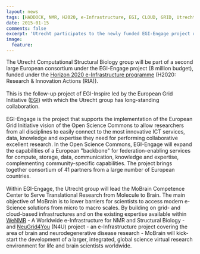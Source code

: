 ```yaml
---
layout: news
tags: [HADDOCK, NMR, H2020, e-Infrastructure, EGI, CLOUD, GRID, Utrecht University]
date: 2015-01-15
comments: false
excerpt: 'Utrecht participates to the newly funded EGI-Engage project under the H2020 e-Infrastructure programme.'
image:
  feature: 
---
```

The Utrecht Computational Structural Biology group will be part of a second large European consortium under the EGI-Engage project (8 million budget), funded under the [Horizon 2020 e-Infrastructure programme](http://ec.europa.eu/programmes/horizon2020/en/h2020-section/european-research-infrastructures-including-e-infrastructures) (H2020: Research & Innovation Actions (RIA)). 
<BR>
<BR>
This is the follow-up project of EGI-Inspire led by the European Grid Initiative ([EGI](http://www.egi.eu)) with which the Utrecht group has long-standing collaboration. 
<BR>
<BR>
EGI-Engage is the project that supports the implementation of the European Grid Initiative vision of the Open Science Commons to allow researchers from all disciplines to easily connect to the most innovative ICT services, data, knowledge and expertise they need for performing collaborative excellent research. In the Open Science Commons, EGI-Engage will expand the capabilities of a European "backbone" for federation-enabling services for compute, storage, data, communication, knowledge and expertise, complementing community-specific capabilities. The project brings together consortium of 41 partners from a large number of European countries. 
<BR>
<BR>
Within EGI-Engage, the Utrecht group will lead the MoBrain Competence Center to Serve Translational Research from Molecule to Brain.
The main objective of MoBrain is to lower barriers for scientists to access modern e-Science solutions from micro to macro scales. By building on grid- and cloud-based infrastructures and on the existing expertise available within [WeNMR](http://www.wenmr.eu) - A Worldwide e-Infrastructure for NMR and Structural Biology - and [NeuGrid4You](https://neugrid4you.eu) (N4U) project - an e-Infrastructure project covering the area of brain and neurodegenerative disease research - MoBrain will kick-start the development of a larger, integrated, global science virtual research environment for life and brain scientists worldwide.
